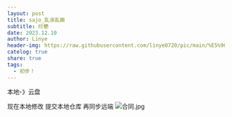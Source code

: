 ```yaml
---
layout: post
title: sajo_乱涂乱画
subtitle: 烂梗
date: 2023.12.10
author: Linye
header-img: https://raw.githubusercontent.com/linye0720/pic/main/%E5%90%88%E5%90%8C.jpg
catelog: true
share: true
tags:
  - 初步！
---
```


本地-》云盘

现在本地修改 提交本地仓库  再同步远端
![合同.jpg](https://raw.githubusercontent.com/linye0720/pic/main/%E5%90%88%E5%90%8C.jpg)
